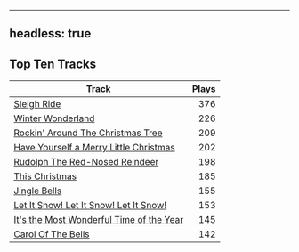 
---
headless: true
---

## Top Ten Tracks

| Track | Plays |
| --- |  ---: |
|[Sleigh Ride](/songs/sleigh-ride)| 376|
|[Winter Wonderland](/songs/winter-wonderland)| 226|
|[Rockin' Around The Christmas Tree](/songs/rockin-around-the-christmas-tree)| 209|
|[Have Yourself a Merry Little Christmas](/songs/have-yourself-a-merry-little-christmas)| 202|
|[Rudolph The Red-Nosed Reindeer](/songs/rudolph-the-red-nosed-reindeer)| 198|
|[This Christmas](/songs/this-christmas)| 185|
|[Jingle Bells](/songs/jingle-bells)| 155|
|[Let It Snow! Let It Snow! Let It Snow!](/songs/let-it-snow-let-it-snow-let-it-snow)| 153|
|[It's the Most Wonderful Time of the Year](/songs/its-the-most-wonderful-time-of-the-year)| 145|
|[Carol Of The Bells](/songs/carol-of-the-bells)| 142|
